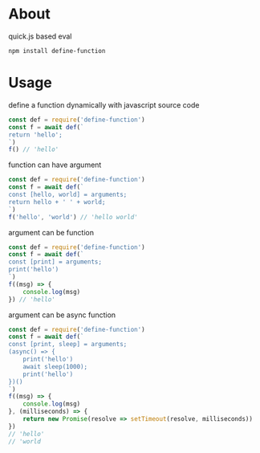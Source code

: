 # About

quick.js based eval

```
npm install define-function
```

# Usage

define a function dynamically with javascript source code

```js
const def = require('define-function')
const f = await def(`
return 'hello';
`)
f() // 'hello'
```

function can have argument

```js
const def = require('define-function')
const f = await def(`
const [hello, world] = arguments;
return hello + ' ' + world;
`)
f('hello', 'world') // 'hello world'
```

argument can be function

```js
const def = require('define-function')
const f = await def(`
const [print] = arguments;
print('hello')
`)
f((msg) => {
    console.log(msg)
}) // 'hello'
```

argument can be async function

```js
const def = require('define-function')
const f = await def(`
const [print, sleep] = arguments;
(async() => {
    print('hello')
    await sleep(1000);
    print('hello')
})()
`)
f((msg) => {
    console.log(msg)
}, (milliseconds) => {
    return new Promise(resolve => setTimeout(resolve, milliseconds))
}) 
// 'hello' 
// 'world
```